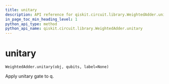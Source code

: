 ```yaml
---
title: unitary
description: API reference for qiskit.circuit.library.WeightedAdder.unitary
in_page_toc_min_heading_level: 1
python_api_type: method
python_api_name: qiskit.circuit.library.WeightedAdder.unitary
---
```


# unitary

<span id="qiskit.circuit.library.WeightedAdder.unitary" />

`WeightedAdder.unitary(obj, qubits, label=None)`

Apply unitary gate to q.

